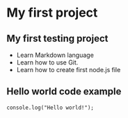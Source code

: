 My first project
==========

## My first testing project

- Learn Markdown language
- Learn how to use Git.
- Learn how to create first node.js file


## Hello world code example

```
console.log("Hello world!");
```